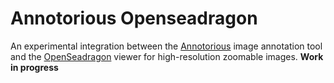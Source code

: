# Annotorious Openseadragon

An experimental integration between the [Annotorious](https://github.com/recogito/annotorious) image annotation tool and the [OpenSeadragon](https://openseadragon.github.io/) viewer for high-resolution zoomable images. __Work in progress__
